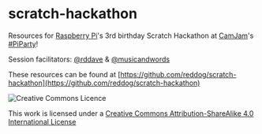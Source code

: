 # scratch-hackathon

Resources for [Raspberry Pi](http://www.raspberrypi.org/)'s 3rd birthday Scratch Hackathon at [CamJam](http://camjam.me/)'s [#PiParty](https://twitter.com/search?q=%23PiParty)!

Session facilitators:  [@rddave](https://twitter.com/rddave) & [@musicandwords](https://twitter.com/musicandwords)

These resources can be found at [https://github.com/reddog/scratch-hackathon](https://github.com/reddog/scratch-hackathon)

![Creative Commons Licence](https://i.creativecommons.org/l/by-sa/4.0/88x31.png "Creative Commons Attribution-ShareAlike 4.0 International License")

This work is licensed under a [Creative Commons Attribution-ShareAlike 4.0 International License](http://creativecommons.org/licenses/by-sa/4.0/)
